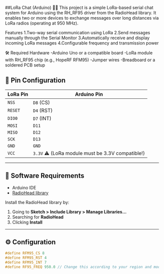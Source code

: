 ##LoRa Chat (Arduino) 📡💬
This project is a simple LoRa-based serial chat system for Arduino using the RH_RF95 driver from the RadioHead library. It enables two or more devices to exchange messages over long distances via LoRa radios (operating at 950 MHz).

Features
1.Two-way serial communication using LoRa
2.Send messages manually through the Serial Monitor
3.Automatically receive and display incoming LoRa messages
4.Configurable frequency and transmission power

🛠 Required Hardware
-Arduino Uno or a compatible board
-LoRa module with RH_RF95 chip (e.g., HopeRF RFM95)
-Jumper wires
-Breadboard or a soldered PCB setup

## 🔌 Pin Configuration

| LoRa Pin | Arduino Pin |
|----------|--------------|
| `NSS`    | `D8` (CS)     |
| `RESET`  | `D4` (RST)    |
| `DIO0`   | `D7` (INT)    |
| `MOSI`   | `D11`         |
| `MISO`   | `D12`         |
| `SCK`    | `D13`         |
| `GND`    | `GND`         |
| `VCC`    | `3.3V` ⚠️ (LoRa module must be 3.3V compatible!) |

---

## 🧪 Software Requirements

- Arduino IDE
- [RadioHead library](http://www.airspayce.com/mikem/arduino/RadioHead/)

Install the RadioHead library by:
1. Going to **Sketch > Include Library > Manage Libraries...**
2. Searching for **RadioHead**
3. Clicking **Install**

---

## ⚙️ Configuration

```cpp
#define RFM95_CS 8
#define RFM95_RST 4
#define RFM95_INT 7
#define RF95_FREQ 950.0 // Change this according to your region and module
